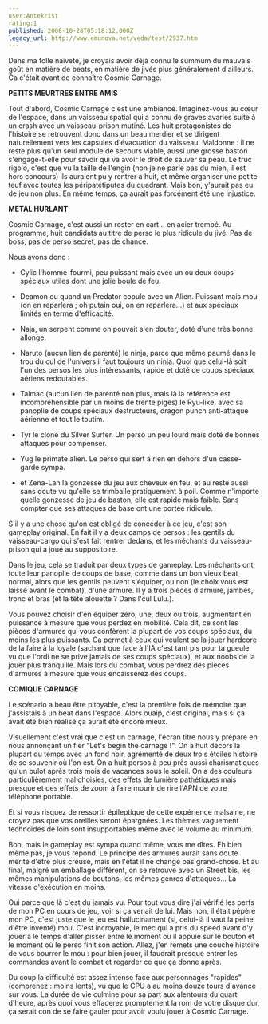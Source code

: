 ```yaml
---
user:Antekrist
rating:1
published: 2008-10-28T05:18:12.000Z
legacy_url: http://www.emunova.net/veda/test/2937.htm
---
```

Dans ma folle naïveté, je croyais avoir déjà connu le summum du mauvais goût en matière de beats, en matière de jivés plus généralement d'ailleurs. Ca c'était avant de connaître Cosmic Carnage.  

  

**PETITS MEURTRES ENTRE AMIS**  

Tout d'abord, Cosmic Carnage c'est une ambiance. Imaginez-vous au cœur de l'espace, dans un vaisseau spatial qui a connu de graves avaries suite à un crash avec un vaisseau-prison mutiné. Les huit protagonistes de l'histoire se retrouvent donc dans un beau merdier et se dirigent naturellement vers les capsules d'évacuation du vaisseau. Maldonne : il ne reste plus qu'un seul module de secours viable, aussi une grosse baston s'engage-t-elle pour savoir qui va avoir le droit de sauver sa peau. Le truc rigolo, c'est que vu la taille de l'engin (non je ne parle pas du mien, il est hors concours) ils auraient pu y rentrer à huit, et même organiser une petite teuf avec toutes les péripatétiputes du quadrant. Mais bon, y'aurait pas eu de jeu non plus. En même temps, ça aurait pas forcément été une injustice.  

  

**METAL HURLANT**  

Cosmic Carnage, c'est aussi un roster en cart... en acier trempé. Au programme, huit candidats au titre de perso le plus ridicule du jivé. Pas de boss, pas de perso secret, pas de chance.  

Nous avons donc :   

- Cylic l'homme-fourmi, peu puissant mais avec un ou deux coups spéciaux utiles dont une jolie boule de feu.  

- Deamon ou quand un Predator copule avec un Alien. Puissant mais mou (on en reparlera ; oh putain oui, on en reparlera...) et aux spéciaux limités en terme d'efficacité.  

- Naja, un serpent comme on pouvait s'en douter, doté d'une très bonne allonge.  

- Naruto (aucun lien de parenté) le ninja, parce que même paumé dans le trou du cul de l'univers il faut toujours un ninja. Quoi que celui-là soit l'un des persos les plus intéressants, rapide et doté de coups spéciaux aériens redoutables.  

- Talmac (aucun lien de parenté non plus, mais là la référence est incompréhensible par un moins de trente piges) le Ryu-like, avec sa panoplie de coups spéciaux destructeurs, dragon punch anti-attaque aérienne et tout le toutim.  

- Tyr le clone du Silver Surfer. Un perso un peu lourd mais doté de bonnes attaques pour compenser.  

- Yug le primate alien. Le perso qui sert à rien en dehors d'un casse-garde sympa.  

- et Zena-Lan la gonzesse du jeu aux cheveux en feu, et au reste aussi sans doute vu qu'elle se trimballe pratiquement à poil. Comme n'importe quelle gonzesse de jeu de baston, elle est rapide mais faible. Sans compter que ses attaques de base ont une portée ridicule.  

  

S'il y a une chose qu'on est obligé de concéder à ce jeu, c'est son gameplay original. En fait il y a deux camps de persos : les gentils du vaisseau-cargo qui s'est fait rentrer dedans, et les méchants du vaisseau-prison qui a joué au suppositoire.  

Dans le jeu, cela se traduit par deux types de gameplay. Les méchants ont toute leur panoplie de coups de base, comme dans un bon vieux beat normal, alors que les gentils peuvent s'équiper, ou non (le choix vous est laissé avant le combat), d'une armure. Il y a trois pièces d'armure, jambes, tronc et bras (et la tête alouette ? Dans l'cul Lulu.).  

Vous pouvez choisir d'en équiper zéro, une, deux ou trois, augmentant en puissance à mesure que vous perdez en mobilité. Cela dit, ce sont les pièces d'armures qui vous confèrent la plupart de vos coups spéciaux, du moins les plus puissants. Ca permet à ceux qui veulent se la jouer hardcore de la faire à la loyale (sachant que face à l'IA c'est tant pis pour ta gueule, vu que l'ordi ne se prive jamais de ses coups spéciaux), et aux noobs de la jouer plus tranquille. Mais lors du combat, vous perdrez des pièces d'armures à mesure que vous encaisserez des coups.  

  

**COMIQUE CARNAGE**  

Le scénario a beau être pitoyable, c'est la première fois de mémoire que j'assistais à un beat dans l'espace. Alors ouaip, c'est original, mais si ça avait été bien réalisé ça aurait été encore mieux.  

Visuellement c'est vrai que c'est un carnage, l'écran titre nous y prépare en nous annonçant un fier "Let's begin the carnage !". On a huit décors la plupart du temps avec un fond noir, agrémenté de deux trois étoiles histoire de se souvenir où l'on est. On a huit persos à peu près aussi charismatiques qu'un bulot après trois mois de vacances sous le soleil. On a des couleurs particulièrement mal choisies, des effets de lumière pathétiques mais presque et des effets de zoom à faire mourir de rire l'APN de votre téléphone portable.  

Et si vous risquez de ressortir épileptique de cette expérience malsaine, ne croyez pas que vos oreilles seront épargnées. Les thèmes vaguement technoïdes de loin sont insupportables même avec le volume au minimum.  

Bon, mais le gameplay est sympa quand même, vous me dîtes. Eh bien même pas, je vous répond. Le principe des armures aurait sans doute mérité d'être plus creusé, mais en l'état il ne change pas grand-chose. Et au final, malgré un emballage différent, on se retrouve avec un Street bis, les mêmes manipulations de boutons, les mêmes genres d'attaques... La vitesse d'exécution en moins.  

Oui parce que là c'est du jamais vu. Pour tout vous dire j'ai vérifié les perfs de mon PC en cours de jeu, voir si ça venait de lui. Mais non, il était pépère mon PC, c'est juste que le jeu est hallucinament (si, celui-là il vaut la peine d'être inventé) mou. C'est incroyable, le mec qui a pris du speed avant d'y jouer a le temps d'aller pisser entre le moment où il appuie sur le bouton et le moment où le perso finit son action. Allez, j'en remets une couche histoire de vous bourrer le mou : pour bien jouer, il faudrait presque entrer les commandes avant le combat et regarder ce que ça donne après.  

Du coup la difficulté est assez intense face aux personnages "rapides" (comprenez : moins lents), vu que le CPU a au moins douze tours d'avance sur vous. La durée de vie culmine pour sa part aux alentours du quart d'heure, après quoi vous effacerez promptement la rom de votre disque dur, ça serait con de se faire gauler pour avoir voulu jouer à Cosmic Carnage.